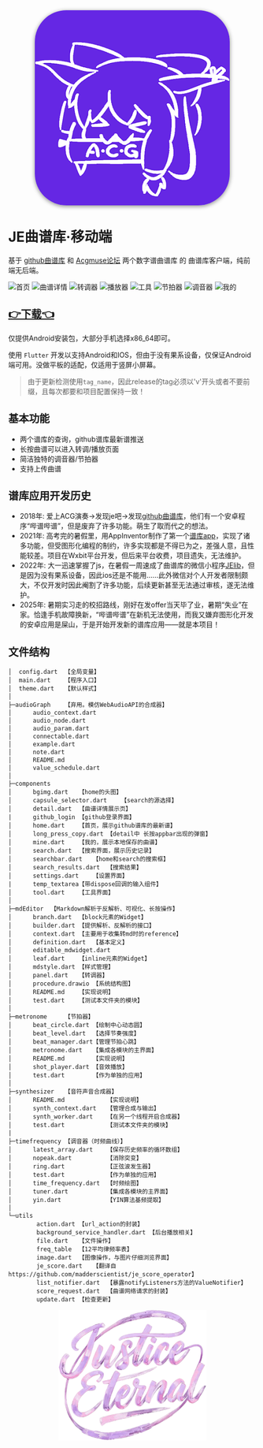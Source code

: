 <p align="center">
    <img src="assets/icon.png" alt="JEapp Icon" style="border-radius:64px;overflow:hidden;object-fit:cover;box-shadow:0 2px 8px #888;" />
</p>

# JE曲谱库·移动端

基于 [github曲谱库](https://github.com/zytx121/je/issues) 和 [Acgmuse论坛](https://www.acgmuse.com) 两个数字谱曲谱库 的 曲谱库客户端，纯前端无后端。

<div style="overflow-x: auto; white-space: nowrap;">
    <img src="https://i1.hdslb.com/bfs/new_dyn/efb64e99d56e726be906aa149e10ff31290251303.jpg" alt="首页" style="width: 150px; height: auto;">
    <img src="https://i1.hdslb.com/bfs/new_dyn/4275c5fa7145033d5636b7fece665029290251303.jpg" alt="曲谱详情" style="width: 150px; height: auto;">
    <img src="https://i1.hdslb.com/bfs/new_dyn/43b12c5862dca285d0d55bb1310787fe290251303.jpg" alt="转调器" style="width: 150px; height: auto;">
    <img src="https://i1.hdslb.com/bfs/new_dyn/5def5d4be3a8691a0d38f8ef7a1f0709290251303.jpg" alt="播放器" style="width: 150px; height: auto;">
    <img src="https://i1.hdslb.com/bfs/new_dyn/97b41b6993f6464272bec0235eba71cc290251303.jpg" alt="工具" style="width: 150px; height: auto;">
    <img src="https://i1.hdslb.com/bfs/new_dyn/46b50959c297702e526c1b91916b33a8290251303.jpg" alt="节拍器" style="width: 150px; height: auto;">
    <img src="https://i1.hdslb.com/bfs/new_dyn/9164b9d14c8d4a8b6f1f22cca2e8bda3290251303.jpg" alt="调音器" style="width: 150px; height: auto;">
    <img src="https://i1.hdslb.com/bfs/new_dyn/8575bdd7e7ed03544caa1336c8308108290251303.jpg" alt="我的" style="width: 150px; height: auto;">
</div>

## [👉下载👈](https://github.com/madderscientist/JEapp/releases)

仅提供Android安装包，大部分手机选择x86_64即可。

使用 `Flutter` 开发以支持Android和IOS，但由于没有果系设备，仅保证Android端可用。没做平板的适配，仅适用于竖屏小屏幕。

> 由于更新检测使用`tag_name`，因此release的tag必须以'v'开头或者不要前缀，且每次都要和项目配置保持一致！

## 基本功能
- 两个谱库的查询，github谱库最新谱推送
- 长按曲谱可以进入转调/播放页面
- 简洁独特的调音器/节拍器
- 支持上传曲谱

## 谱库应用开发历史
- 2018年: 爱上ACG演奏→发现je吧→发现[github曲谱库](https://github.com/zytx121/je/issues)，他们有一个安卓程序“哔谱哔谱”，但是废弃了许多功能。萌生了取而代之的想法。
- 2021年: 高考完的暑假里，用AppInventor制作了第一个[谱库app](https://www.bilibili.com/video/BV1bP4y1P7EC)，实现了诸多功能，但受图形化编程的制约，许多实现都是不得已为之，差强人意，且性能较差。项目在Wxbit平台开发，但后来平台收费，项目遗失，无法维护。
- 2022年: 大一迅速掌握了js，在暑假一周速成了曲谱库的微信小程序[JElib](https://github.com/madderscientist/JElib)，但是因为没有果系设备，因此ios还是不能用……此外微信对个人开发者限制颇大，不仅开发时因此阉割了许多功能，后续更新甚至无法通过审核，遂无法维护。
- 2025年: 暑期实习走的校招路线，刚好在发offer当天毕了业，暑期“失业”在家。恰逢手机故障换新，“哔谱哔谱”在新机无法使用，而我又嫌弃图形化开发的安卓应用是屎山，于是开始开发新的谱库应用——就是本项目！

## 文件结构
```
│  config.dart  【全局变量】
│  main.dart    【程序入口】
│  theme.dart   【默认样式】
│
├─audioGraph    【弃用。模仿WebAudioAPI的合成器】
│      audio_context.dart
│      audio_node.dart
│      audio_param.dart
│      connectable.dart
│      example.dart
│      note.dart
│      README.md
│      value_schedule.dart
│  
├─components
│      bgimg.dart   【home的头图】
│      capsule_selector.dart    【search的源选择】
│      detail.dart  【曲谱详情展示页】
|      github_login 【github登录界面】
│      home.dart    【首页，展示github谱库的最新谱】
│      long_press_copy.dart 【detail中 长按appbar出现的弹窗】
│      mine.dart    【我的，展示本地保存的曲谱】
│      search.dart  【搜索界面，展示历史记录】
│      searchbar.dart   【home和search的搜索框】
│      search_results.dart  【搜索结果】
│      settings.dart    【设置界面】
|      temp_textarea【带dispose回调的输入组件】
│      tool.dart    【工具界面】
│      
├─mdEditor  【Markdown解析于反解析、可视化、长按操作】
│      branch.dart  【block元素的Widget】
│      builder.dart 【提供解析、反解析的接口】
│      context.dart 【主要用于收集转md时的reference】
│      definition.dart  【基本定义】
│      editable_mdwidget.dart
│      leaf.dart    【inline元素的Widget】
│      mdstyle.dart 【样式管理】
│      panel.dart   【转调器】
│      procedure.drawio 【系统结构图】
│      README.md    【实现说明】
│      test.dart    【测试本文件夹的模块】
│
├─metronome     【节拍器】
│      beat_circle.dart 【绘制中心动态圆】
│      beat_level.dart  【选择节奏强度】
│      beat_manager.dart【管理节拍心跳】
│      metronome.dart   【集成各模块的主界面】
│      README.md        【实现说明】
│      shot_player.dart 【音效播放】
│      test.dart        【作为单独的应用】
│
├─synthesizer   【音符声音合成器】
│      README.md            【实现说明】
│      synth_context.dart   【管理合成与输出】
│      synth_worker.dart    【在另一个线程开启合成器】
│      test.dart            【测试本文件夹的模块】
|
├─timefrequency 【调音器（时频曲线）】
│      latest_array.dart    【保存历史频率的循环数组】
│      nopeak.dart          【消除突变】
│      ring.dart            【正弦波发生器】
│      test.dart            【作为单独的应用】
│      time_frequency.dart  【时频绘图】
│      tuner.dart           【集成各模块的主界面】
│      yin.dart             【YIN算法基频提取】
│
└─utils
        action.dart 【url_action的封装】
        background_service_handler.dart 【后台播放相关】
        file.dart   【文件操作】
        freq_table  【12平均律频率表】
        image.dart  【图像操作，与图片仔细浏览界面】
        je_score.dart   【翻译自https://github.com/madderscientist/je_score_operator】
        list_notifier.dart  【暴露notifyListeners方法的ValueNotifier】
        score_request.dart  【曲谱网络请求的封装】
        update.dart 【检查更新】
```

<p align="center">
    <img src="assets/splash/brand.png" alt="JEapp Icon" style="width:300px;height:auto;" />
</p>